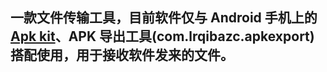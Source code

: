 ## 一款文件传输工具，目前软件仅与 Android 手机上的 [Apk kit](https://github.com/ghmxr/apkextractor)、APK 导出工具(com.lrqibazc.apkexport)搭配使用，用于接收软件发来的文件。
